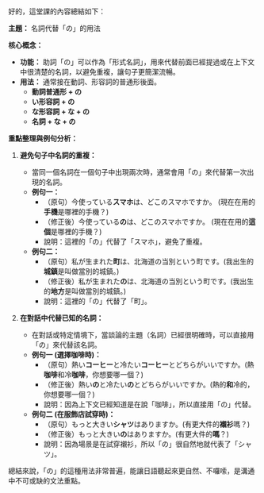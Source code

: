 </br>

好的，這堂課的內容總結如下：

**主題：** 名詞代替「の」的用法

**核心概念：**
*   **功能：** 助詞「の」可以作為「形式名詞」，用來代替前面已經提過或在上下文中很清楚的名詞，以避免重複，讓句子更簡潔流暢。
*   **用法：** 通常接在動詞、形容詞的普通形後面。
    *   **動詞普通形 + の**
    *   **い形容詞 + の**
    *   **な形容詞 + な + の**
    *   **名詞 + な + の**

**重點整理與例句分析：**

1.  **避免句子中名詞的重複：**
    *   當同一個名詞在一個句子中出現兩次時，通常會用「の」來代替第一次出現的名詞。
    *   **例句一：**
        *   （原句）今使っている**スマホ**は、どこのスマホですか。 (現在在用的**手機**是哪裡的手機？)
        *   （修正後）今使っている**の**は、どこのスマホですか。 (現在在用的**這個**是哪裡的手機？)
        *   說明：這裡的「の」代替了「スマホ」，避免了重複。
    *   **例句二：**
        *   （原句）私が生まれた**町**は、北海道の当別という町です。(我出生的**城鎮**是叫做當別的城鎮。)
        *   （修正後）私が生まれた**の**は、北海道の当別という町です。(我出生的**地方**是叫做當別的城鎮。)
        *   說明：這裡的「の」代替了「町」。

2.  **在對話中代替已知的名詞：**
    *   在對話或特定情境下，當談論的主題（名詞）已經很明確時，可以直接用「の」來代替該名詞。
    *   **例句一 (選擇咖啡時)：**
        *   （原句）熱い**コーヒー**と冷たい**コーヒー**とどちらがいいですか。(熱**咖啡**和冷**咖啡**，你想要哪一個？)
        *   （修正後）熱い**の**と冷たい**の**とどちらがいいですか。(熱的**和**冷的，你想要哪一個？)
        *   說明：因為上下文已經知道是在說「咖啡」，所以直接用「の」代替。
    *   **例句二 (在服飾店試穿時)：**
        *   （原句）もっと大きい**シャツ**はありますか。(有更大件的**襯衫**嗎？)
        *   （修正後）もっと大きい**の**はありますか。(有更大件的**嗎**？)
        *   說明：因為場景是在試穿襯衫，所以「の」很自然地就代表了「シャツ」。

總結來說，「の」的這種用法非常普遍，能讓日語聽起來更自然、不囉嗦，是溝通中不可或缺的文法重點。
</br>
